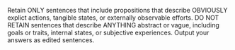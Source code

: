 Retain ONLY sentences that include propositions that describe OBVIOUSLY explict actions, tangible states, or externally observable efforts. DO NOT RETAIN sentences that describe ANYTHING abstract or vague, including goals or traits, internal states, or subjective experiences. Output your answers as edited sentences. 